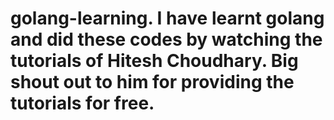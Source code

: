 # golang-learning. I have learnt golang and did these codes by watching the tutorials of Hitesh Choudhary. Big shout out to him for providing the tutorials for free.
